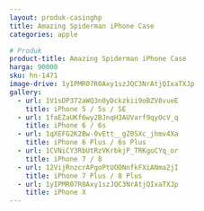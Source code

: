 ```yaml
---
layout: produk-casinghp
title: Amazing Spiderman iPhone Case
categories: apple

# Produk
product-title: Amazing Spiderman iPhone Case
harga: 90000
sku: hn-1471
image-drive: 1yIPMR07R0Axy1szJQC3NrAtjQIxaTXJp
gallery:
  - url: 1V1sDP372aWQ3n0yDckzkii9oBZV8vueE
    title: iPhone 5 / 5s / SE
  - url: 1faEZaUKf6wy2BJnqH3AUVarf9qyOcV_q
    title: iPhone 6 / 6s
  - url: 1qXEFG2K2Bw-0vEtt__gZ0SXc_jhmv4Xa
    title: iPhone 6 Plus / 6s Plus
  - url: 1CVNiCY3RbUtRzVKrbkjP_TRKgoCYq_or
    title: iPhone 7 / 8
  - url: 12VijRnzcrAPgoPtUOONnfkFXiANma2jI
    title: iPhone 7 Plus / 8 Plus
  - url: 1yIPMR07R0Axy1szJQC3NrAtjQIxaTXJp
    title: iPhone X
---
```

